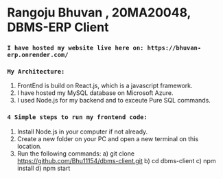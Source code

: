 # Rangoju Bhuvan , 20MA20048, DBMS-ERP Client

### `I have hosted my website live here on: https://bhuvan-erp.onrender.com/`

### `My Architecture:`
1. FrontEnd is build on React.js, which is a javascript framework.
2. I have hosted my MySQL database on Microsoft Azure.
3. I used Node.js for my backend and to exceute Pure SQL commands.

### `4 Simple steps to run my frontend code:`
1. Install Node.js in your computer if not already.
2. Create a new folder on your PC and open a new terminal on this location.
3. Run the following commands:
  a) git clone https://github.com/Bhu11154/dbms-client.git
  b) cd dbms-client
  c) npm install
  d) npm start
